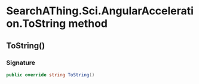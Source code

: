 # SearchAThing.Sci.AngularAcceleration.ToString method
## ToString()
### Signature
```csharp
public override string ToString()
```
